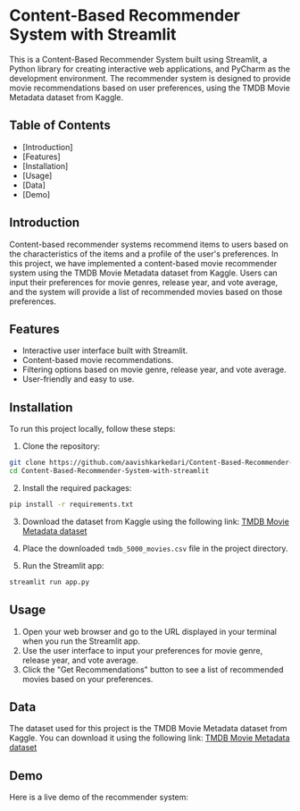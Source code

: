 # Content-Based Recommender System with Streamlit

This is a Content-Based Recommender System built using Streamlit, a Python library for creating interactive web applications, and PyCharm as the development environment. The recommender system is designed to provide movie recommendations based on user preferences, using the TMDB Movie Metadata dataset from Kaggle.

## Table of Contents

- [Introduction]
- [Features]
- [Installation]
- [Usage]
- [Data]
- [Demo]

## Introduction

Content-based recommender systems recommend items to users based on the characteristics of the items and a profile of the user's preferences. In this project, we have implemented a content-based movie recommender system using the TMDB Movie Metadata dataset from Kaggle. Users can input their preferences for movie genres, release year, and vote average, and the system will provide a list of recommended movies based on those preferences.

## Features

- Interactive user interface built with Streamlit.
- Content-based movie recommendations.
- Filtering options based on movie genre, release year, and vote average.
- User-friendly and easy to use.

## Installation

To run this project locally, follow these steps:

1. Clone the repository:

```bash
git clone https://github.com/aavishkarkedari/Content-Based-Recommender-System-with-streamlit.git
cd Content-Based-Recommender-System-with-streamlit
```

2. Install the required packages:

```bash
pip install -r requirements.txt
```

3. Download the dataset from Kaggle using the following link:
   [TMDB Movie Metadata dataset](https://www.kaggle.com/datasets/tmdb/tmdb-movie-metadata?select=tmdb_5000_movies.csv)

4. Place the downloaded `tmdb_5000_movies.csv` file in the project directory.

5. Run the Streamlit app:

```bash
streamlit run app.py
```

## Usage

1. Open your web browser and go to the URL displayed in your terminal when you run the Streamlit app.
2. Use the user interface to input your preferences for movie genre, release year, and vote average.
3. Click the "Get Recommendations" button to see a list of recommended movies based on your preferences.

## Data

The dataset used for this project is the TMDB Movie Metadata dataset from Kaggle. You can download it using the following link:
[TMDB Movie Metadata dataset](https://www.kaggle.com/datasets/tmdb/tmdb-movie-metadata?select=tmdb_5000_movies.csv)

## Demo

Here is a live demo of the recommender system: 


